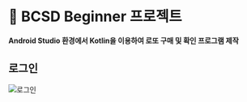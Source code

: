 # &#128007; BCSD Beginner 프로젝트
**Android Studio 환경에서 Kotlin을 이용하여 로또 구매 및 확인 프로그램 제작**


## 로그인
![로그인](https://user-images.githubusercontent.com/90740783/156781605-4665d5d5-36f9-45a6-92d4-f000f093d523.PNG)
